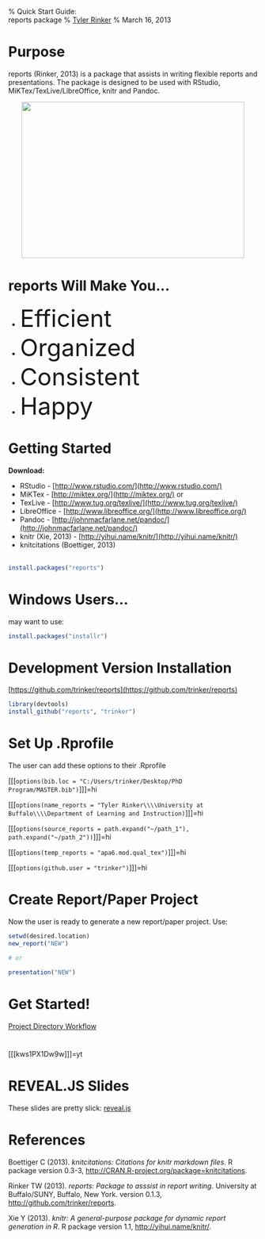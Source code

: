 % Quick Start Guide:<br>reports package
% [Tyler Rinker](http://about.me/tylerrinker)
% March 16, 2013




# Purpose   
reports (Rinker, 2013) is a package that assists in writing flexible reports
and presentations.  The package is designed to be used with RStudio,
MiKTex/TexLive/LibreOffice, knitr and Pandoc.  

<p align="center"><img src="https://dl.dropbox.com/u/61803503/packages/reports.JPG" width="450" height="315"></p>

# reports Will Make You...
- <font size=20>Efficient</font>        
- <font size=20>Organized</font>     
- <font size=20>Consistent</font>      
- <font size=20>Happy</font>     

# Getting Started
**Download:**    
* RStudio - [http://www.rstudio.com/](http://www.rstudio.com/)       
* MiKTex - [http://miktex.org/](http://miktex.org/) or    
* TexLive - [http://www.tug.org/texlive/](http://www.tug.org/texlive/)   
* LibreOffice - [http://www.libreoffice.org/](http://www.libreoffice.org/)   
* Pandoc - [http://johnmacfarlane.net/pandoc/](http://johnmacfarlane.net/pandoc/)     
* knitr (Xie, 2013) - [http://yihui.name/knitr/](http://yihui.name/knitr/)     
* knitcitations (Boettiger, 2013) 
<br><br>

```r
install.packages("reports")
```



# Windows Users...

may want to use:


```r
install.packages("installr")
```



# Development Version Installation
[https://github.com/trinker/reports](https://github.com/trinker/reports)    

```r
library(devtools)
install_github("reports", "trinker")
```


# Set Up .Rprofile

The user can add these options to their .Rprofile       

[[[`options(bib.loc = "C:/Users/trinker/Desktop/PhD Program/MASTER.bib")`]]]=hi    

[[[`options(name_reports = "Tyler Rinker\\\\University at Buffalo\\\\Department of Learning and Instruction)`]]]=hi        

[[[`options(source_reports = path.expand("~/path_1"), path.expand("~/path_2"))`]]]=hi    

[[[`options(temp_reports = "apa6.mod.qual_tex")`]]]=hi     

[[[`options(github.user = "trinker")`]]]=hi          



# Create Report/Paper Project
Now the user is ready to generate a new report/paper project.  Use:    

```r
setwd(desired.location)
new_report("NEW")

# or

presentation("NEW")
```


# Get Started!

[Project Directory Workflow](https://dl.dropbox.com/u/61803503/report_directory_guide.pdf)    

# 
[[[kws1PX1Dw9w]]]=yt

# REVEAL.JS Slides
These slides are pretty slick: [reveal.js](http://trinker.github.com/reports/examples/output/reveal.js/)


# References
<p>Boettiger C (2013).
<EM>knitcitations: Citations for knitr markdown files</EM>.
R package version 0.3-3, <a href="http://CRAN.R-project.org/package=knitcitations">http://CRAN.R-project.org/package=knitcitations</a>.

<p>Rinker TW (2013).
<EM>reports: Package to asssist in report writing</EM>.
University at Buffalo/SUNY, Buffalo, New York.
version 0.1.3, <a href="http://github.com/trinker/reports">http://github.com/trinker/reports</a>.

<p>Xie Y (2013).
<EM>knitr: A general-purpose package for dynamic report generation in R</EM>.
R package version 1.1, <a href="http://yihui.name/knitr/">http://yihui.name/knitr/</a>.

